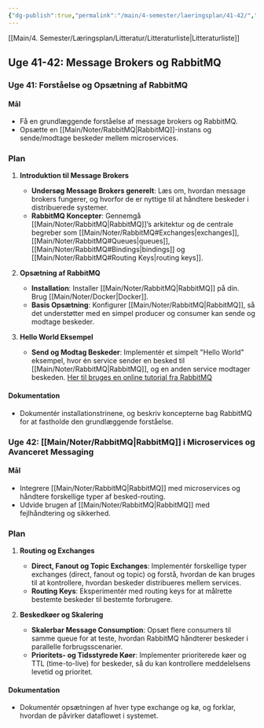 ```yaml
---
{"dg-publish":true,"permalink":"/main/4-semester/laeringsplan/41-42/","created":"2024-10-30T08:48:06.677+01:00"}
---
```


[[Main/4. Semester/Læringsplan/Litteratur/Litteraturliste\|Litteraturliste]]
## Uge 41-42: Message Brokers og RabbitMQ

### Uge 41: Forståelse og Opsætning af RabbitMQ

#### Mål

- Få en grundlæggende forståelse af message brokers og RabbitMQ.
- Opsætte en [[Main/Noter/RabbitMQ\|RabbitMQ]]-instans og sende/modtage beskeder mellem microservices.

### Plan

1. **Introduktion til Message Brokers**
    
    - **Undersøg Message Brokers generelt**: Læs om, hvordan message brokers fungerer, og hvorfor de er nyttige til at håndtere beskeder i distribuerede systemer.
    - **RabbitMQ Koncepter**: Gennemgå [[Main/Noter/RabbitMQ\|RabbitMQ]]’s arkitektur og de centrale begreber som [[Main/Noter/RabbitMQ#Exchanges\|exchanges]], [[Main/Noter/RabbitMQ#Queues\|queues]], [[Main/Noter/RabbitMQ#Bindings\|bindings]] og [[Main/Noter/RabbitMQ#Routing Keys\|routing keys]].
2. **Opsætning af RabbitMQ**
    
    - **Installation**: Installer [[Main/Noter/RabbitMQ\|RabbitMQ]] på din. Brug [[Main/Noter/Docker\|Docker]].
    - **Basis Opsætning**: Konfigurer [[Main/Noter/RabbitMQ\|RabbitMQ]], så det understøtter med en simpel producer og consumer kan sende og modtage beskeder.
3. **Hello World Eksempel**
    
    - **Send og Modtag Beskeder**: Implementér et simpelt "Hello World" eksempel, hvor én service sender en besked til [[Main/Noter/RabbitMQ\|RabbitMQ]], og en anden service modtager beskeden. [Her til bruges en online tutorial fra RabbitMQ](https://www.rabbitmq.com/tutorials/tutorial-one-dotnet)

#### Dokumentation

- Dokumentér installationstrinene, og beskriv koncepterne bag RabbitMQ for at fastholde den grundlæggende forståelse.

### Uge 42: [[Main/Noter/RabbitMQ\|RabbitMQ]] i Microservices og Avanceret Messaging

#### Mål

- Integrere [[Main/Noter/RabbitMQ\|RabbitMQ]] med microservices og håndtere forskellige typer af besked-routing.
- Udvide brugen af [[Main/Noter/RabbitMQ\|RabbitMQ]] med fejlhåndtering og sikkerhed.

### Plan

1. **Routing og Exchanges**
    
    - **Direct, Fanout og Topic Exchanges**: Implementér forskellige typer exchanges (direct, fanout og topic) og forstå, hvordan de kan bruges til at kontrollere, hvordan beskeder distribueres mellem services.
    - **Routing Keys**: Eksperimentér med routing keys for at målrette bestemte beskeder til bestemte forbrugere.
2. **Beskedkøer og Skalering**
    
    - **Skalerbar Message Consumption**: Opsæt flere consumers til samme queue for at teste, hvordan RabbitMQ håndterer beskeder i parallelle forbrugsscenarier.
    - **Prioritets- og Tidsstyrede Køer**: Implementer prioriterede køer og TTL (time-to-live) for beskeder, så du kan kontrollere meddelelsens levetid og prioritet.

#### Dokumentation

- Dokumentér opsætningen af hver type exchange og kø, og forklar, hvordan de påvirker dataflowet i systemet.